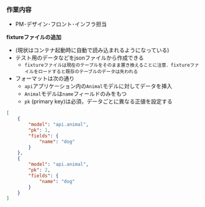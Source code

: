 ### 作業内容
- PM･デザイン･フロント･インフラ担当

**fixtureファイルの追加**
- (現状はコンテナ起動時に自動で読み込まれるようになっている)
- テスト用のデータなどをjsonファイルから作成できる
    - `fixtureファイルは現在のテーブルをそのまま置き換えることに注意．fixtureファイルをロードすると既存のテーブルのデータは失われる`
- フォーマットは次の通り
    - `api`アプリケーション内の`Animal`モデルに対してデータを挿入
    - `Animal`モデルは`name`フィールドのみをもつ
    - `pk` (primary key)は必須，データごとに異なる正値を設定する

```api/fixtures/animal.json
[
    {
        "model": "api.animal",
        "pk": 1,
        "fields": {
            "name": "dog"
        }
    },
    {
        "model": "api.animal",
        "pk": 2,
        "fields": {
            "name": "dog"
        }
    }
]
```